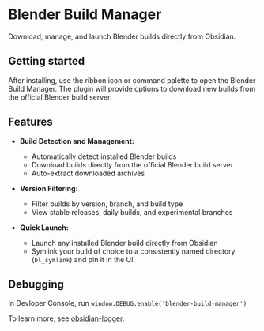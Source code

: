 # Blender Build Manager

Download, manage, and launch Blender builds directly from Obsidian.

## Getting started

After installing, use the ribbon icon or command palette to open the Blender Build Manager. The plugin will provide options to download new builds from the official Blender build server.

## Features

- **Build Detection and Management:**
  - Automatically detect installed Blender builds
  - Download builds directly from the official Blender build server
  - Auto-extract downloaded archives

- **Version Filtering:**
  - Filter builds by version, branch, and build type
  - View stable releases, daily builds, and experimental branches

- **Quick Launch:**
  - Launch any installed Blender build directly from Obsidian
  - Symlink your build of choice to a consistently named directory (`bl_symlink`) and pin it in the UI.

## Debugging

In Devloper Console, run `window.DEBUG.enable('blender-build-manager')`

To learn more, see [obsidian-logger](https://github.com/AMC-Albert/obsidian-logger).
